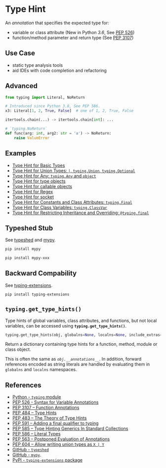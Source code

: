 # Type Hint

An *annotation* that specifies the expected type for:

- variable or class attribute
(New in Python *3.6*,
See [PEP 526](https://peps.python.org/pep-0526/ "PEP 526 - Syntax for Variable Annotations"))
- function/method parameter and return type
(See [PEP 3107](https://peps.python.org/pep-3107/ "PEP 3107 - Function Annotations"))

## Use Case

- static type analysis tools
- aid IDEs with code completion and refactoring

## Advanced

```python
from typing import Literal, NoReturn

# Introduced since Python 3.8, See PEP 586.
x3: Literal[1, 2, True, False]  # one of 1, 2, True, False

itertools.chain(...) -> itertools.chain[int]: ...

# `typing.NoReturn`
def func(arg: int, arg2: str = 'a') -> NoReturn:
    raise ValueError
```

## Examples

- [Type Hint for Basic Types](https://leven-cn.github.io/python-cookbook/recipes/core/type_hint_for_basic_type)
- [Type Hint for Union Types: `|`, `typing.Union`, `typing.Optional`](https://leven-cn.github.io/python-cookbook/recipes/core/type_hint_for_union)
- [Type Hint for Any: `typing.Any` and `object`](https://leven-cn.github.io/python-cookbook/recipes/core/type_hint_for_any)
- [Type Hint for type objects](https://leven-cn.github.io/python-cookbook/recipes/core/type_hint_for_type)
- [Type Hint for callable objects](https://leven-cn.github.io/python-cookbook/recipes/core/type_hint_for_callable)
- [Type Hint for Regex](https://leven-cn.github.io/python-cookbook/recipes/core/type_hint_for_regex)
- [Type Hint for socket](https://leven-cn.github.io/python-cookbook/recipes/core/type_hint_for_socket)
- [Type Hint for Constants and Class Attributes: `typing.Final`](https://leven-cn.github.io/python-cookbook/recipes/core/type_hint_for_constant)
- [Type Hint for Class Variables: `typing.ClassVar`](https://leven-cn.github.io/python-cookbook/recipes/core/type_hint_for_class_var)
- [Type Hint for Restricting Inheritance and Overriding: `@typing.final`](https://leven-cn.github.io/python-cookbook/recipes/core/type_hint_for_inheritance)

## Typeshed Stub

See [typeshed](https://github.com/python/typeshed) and [mypy](https://github.com/python/mypy).

```bash
pip install mypy

pip install mypy-xxx
```

## Backward Compability

See [typing-extensions](https://pypi.org/project/typing-extensions/ "PyPI - typing-extensions").

```bash
pip install typing-extensions
```

## `typing.get_type_hints()`

Type hints of global variables, class attributes, and functions, but not local variables,
can be accessed using **`typing.get_type_hints()`**.

```python
typing.get_type_hints(obj, globalns=None, localns=None, include_extras=False) -> dict
```

Return a dictionary containing type hints for a function, method, module or class object.

This is often the same as *`obj.__annotations__`*.
In addition, forward references encoded as string literals
are handled by evaluating them in `globalns` and `localns` namespaces.

## References

- [Python - `typing` module](https://docs.python.org/3/library/typing.html)
- [PEP 526 - Syntax for Variable Annotations](https://peps.python.org/pep-0526/)
- [PEP 3107 – Function Annotations](https://peps.python.org/pep-3107/)
- [PEP 484 – Type Hints](https://peps.python.org/pep-0484/)
- [PEP 483 – The Theory of Type Hints](https://peps.python.org/pep-0483/)
- [PEP 591 – Adding a final qualifier to typing](https://peps.python.org/pep-0591/)
- [PEP 585 – Type Hinting Generics In Standard Collections](https://peps.python.org/pep-0585/)
- [PEP 586 – Literal Types](https://peps.python.org/pep-0586/)
- [PEP 563 – Postponed Evaluation of Annotations](https://peps.python.org/pep-0563/)
- [PEP 604 – Allow writing union types as `X | Y`](https://peps.python.org/pep-0604/)
- [GitHub - `typeshed`](https://github.com/python/typeshed)
- [GitHub - `mypy`](https://github.com/python/mypy).
- [PyPI - `typing-extensions` package](https://pypi.org/project/typing-extensions/)
